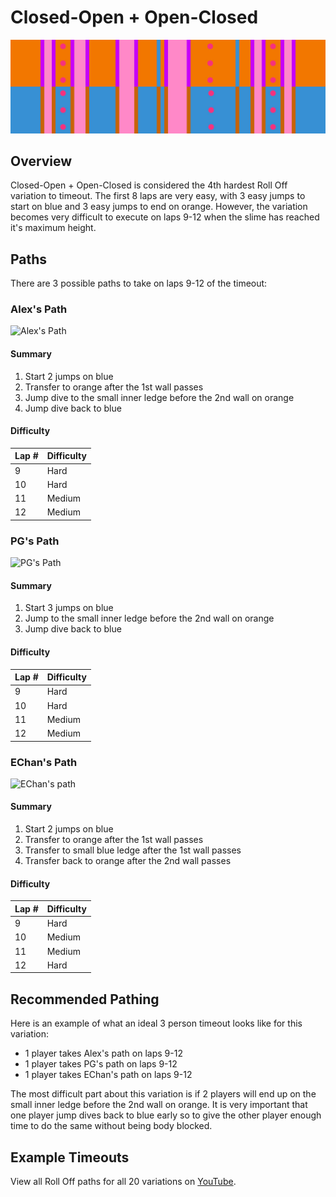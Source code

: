 # Closed-Open + Open-Closed

![Closed-Open + Open-Closed](../images/variations/closed-open-open-closed.jpg)

## Overview

Closed-Open + Open-Closed is considered the 4th hardest Roll Off variation to timeout. The first 8 laps are very easy, with 3 easy jumps to start on blue and 3 easy jumps to end on orange. However, the variation becomes very difficult to execute on laps 9-12 when the slime has reached it's maximum height.

## Paths

There are 3 possible paths to take on laps 9-12 of the timeout:

### Alex's Path

![Alex's Path](../images/variations/cooc1.gif)

#### Summary

1. Start 2 jumps on blue
2. Transfer to orange after the 1st wall passes
3. Jump dive to the small inner ledge before the 2nd wall on orange
4. Jump dive back to blue

#### Difficulty

| Lap # | Difficulty |
| ----- | ---------- |
| 9     | Hard       |
| 10    | Hard       |
| 11    | Medium     |
| 12    | Medium     |

### PG's Path

![PG's Path](../images/variations/cooc2.gif)

#### Summary

1. Start 3 jumps on blue
2. Jump to the small inner ledge before the 2nd wall on orange
3. Jump dive back to blue

#### Difficulty

| Lap # | Difficulty |
| ----- | ---------- |
| 9     | Hard       |
| 10    | Hard       |
| 11    | Medium     |
| 12    | Medium     |

### EChan's Path

![EChan's path](../images/variations/cooc3.gif)

#### Summary

1. Start 2 jumps on blue
2. Transfer to orange after the 1st wall passes
3. Transfer to small blue ledge after the 1st wall passes
4. Transfer back to orange after the 2nd wall passes

#### Difficulty

| Lap # | Difficulty |
| ----- | ---------- |
| 9     | Hard       |
| 10    | Medium     |
| 11    | Medium     |
| 12    | Hard       |

## Recommended Pathing

Here is an example of what an ideal 3 person timeout looks like for this variation:

* 1 player takes Alex's path on laps 9-12
* 1 player takes PG's path on laps 9-12
* 1 player takes EChan's path on laps 9-12

The most difficult part about this variation is if 2 players will end up on the small inner ledge before the 2nd wall on orange. It is very important that one player jump dives back to blue early so to give the other player enough time to do the same without being body blocked.

## Example Timeouts

View all Roll Off paths for all 20 variations on [YouTube](https://www.youtube.com/playlist?list=PLG_QNSp9ZgJLWYSNl4vY26VJCZeOQHO1F).
